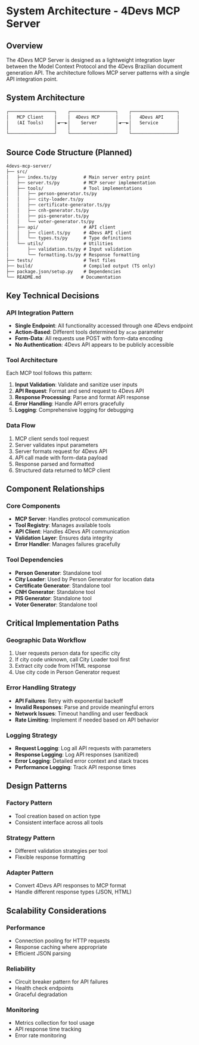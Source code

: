 # System Architecture - 4Devs MCP Server

## Overview

The 4Devs MCP Server is designed as a lightweight integration layer between the Model Context Protocol and the 4Devs Brazilian document generation API. The architecture follows MCP server patterns with a single API integration point.

## System Architecture

```txt
┌─────────────────┐    ┌─────────────────┐    ┌─────────────────┐
│   MCP Client    │    │  4Devs MCP      │    │   4Devs API     │
│   (AI Tools)    │◄──►│    Server       │◄──►│   Service       │
│                 │    │                 │    │                 │
└─────────────────┘    └─────────────────┘    └─────────────────┘
```

## Source Code Structure (Planned)

```txt
4devs-mcp-server/
├── src/
│   ├── index.ts/py          # Main server entry point
│   ├── server.ts/py         # MCP server implementation
│   ├── tools/               # Tool implementations
│   │   ├── person-generator.ts/py
│   │   ├── city-loader.ts/py
│   │   ├── certificate-generator.ts/py
│   │   ├── cnh-generator.ts/py
│   │   ├── pis-generator.ts/py
│   │   └── voter-generator.ts/py
│   ├── api/                 # API client
│   │   ├── client.ts/py     # 4Devs API client
│   │   └── types.ts/py      # Type definitions
│   └── utils/               # Utilities
│       ├── validation.ts/py # Input validation
│       └── formatting.ts/py # Response formatting
├── tests/                   # Test files
├── build/                   # Compiled output (TS only)
├── package.json/setup.py    # Dependencies
└── README.md               # Documentation
```

## Key Technical Decisions

### API Integration Pattern

- **Single Endpoint**: All functionality accessed through one 4Devs endpoint
- **Action-Based**: Different tools determined by `acao` parameter
- **Form-Data**: All requests use POST with form-data encoding
- **No Authentication**: 4Devs API appears to be publicly accessible

### Tool Architecture

Each MCP tool follows this pattern:

1. **Input Validation**: Validate and sanitize user inputs
2. **API Request**: Format and send request to 4Devs API
3. **Response Processing**: Parse and format API response
4. **Error Handling**: Handle API errors gracefully
5. **Logging**: Comprehensive logging for debugging

### Data Flow

1. MCP client sends tool request
2. Server validates input parameters
3. Server formats request for 4Devs API
4. API call made with form-data payload
5. Response parsed and formatted
6. Structured data returned to MCP client

## Component Relationships

### Core Components

- **MCP Server**: Handles protocol communication
- **Tool Registry**: Manages available tools
- **API Client**: Handles 4Devs API communication
- **Validation Layer**: Ensures data integrity
- **Error Handler**: Manages failures gracefully

### Tool Dependencies

- **Person Generator**: Standalone tool
- **City Loader**: Used by Person Generator for location data
- **Certificate Generator**: Standalone tool
- **CNH Generator**: Standalone tool
- **PIS Generator**: Standalone tool
- **Voter Generator**: Standalone tool

## Critical Implementation Paths

### Geographic Data Workflow

1. User requests person data for specific city
2. If city code unknown, call City Loader tool first
3. Extract city code from HTML response
4. Use city code in Person Generator request

### Error Handling Strategy

- **API Failures**: Retry with exponential backoff
- **Invalid Responses**: Parse and provide meaningful errors
- **Network Issues**: Timeout handling and user feedback
- **Rate Limiting**: Implement if needed based on API behavior

### Logging Strategy

- **Request Logging**: Log all API requests with parameters
- **Response Logging**: Log API responses (sanitized)
- **Error Logging**: Detailed error context and stack traces
- **Performance Logging**: Track API response times

## Design Patterns

### Factory Pattern

- Tool creation based on action type
- Consistent interface across all tools

### Strategy Pattern

- Different validation strategies per tool
- Flexible response formatting

### Adapter Pattern

- Convert 4Devs API responses to MCP format
- Handle different response types (JSON, HTML)

## Scalability Considerations

### Performance

- Connection pooling for HTTP requests
- Response caching where appropriate
- Efficient JSON parsing

### Reliability

- Circuit breaker pattern for API failures
- Health check endpoints
- Graceful degradation

### Monitoring

- Metrics collection for tool usage
- API response time tracking
- Error rate monitoring
